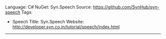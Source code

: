Language: C#
NuGet: Syn.Speech
Source: https://github.com/SynHub/syn-speech
Tags:
  - Speech
Title: Syn.Speech
Website: http://developer.syn.co.in/tutorial/speech/index.html
---
